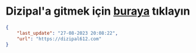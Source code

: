 # Dizipal'a gitmek için [buraya](https://dizipal612.com) tıklayın
    
```json
{
    "last_update": "27-08-2023 20:08:22",
    "url": "https://dizipal612.com"
}
```